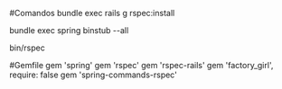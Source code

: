 #Comandos
  bundle exec rails g rspec:install
  
  bundle exec spring binstub --all
  
  bin/rspec

#Gemfile
     gem 'spring'
     gem 'rspec'
     gem 'rspec-rails'
     gem 'factory_girl', require: false
     gem 'spring-commands-rspec'

